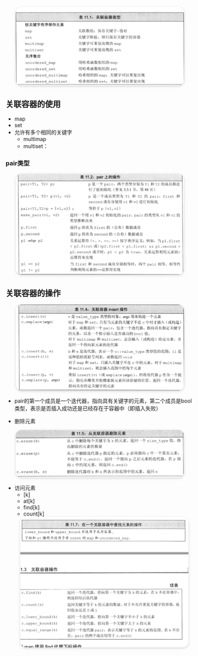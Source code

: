 <center>
    <img style="border-radius: 1.125em;
    box-shadow: 0 2px 4px 0 rgba(34,36,38,.12),0 2px 10px 0 rgba(34,36,38,.08);"
    src=img/2021-07-04-11-06-22.png
width=450px>
</center>


## 关联容器的使用
- map
- set
- 允许有多个相同的关键字
  - multimap
  - multiset：



### pair类型
<center>
    <img style="border-radius: 1.125em;
    box-shadow: 0 2px 4px 0 rgba(34,36,38,.12),0 2px 10px 0 rgba(34,36,38,.08);"
    src=img/2021-07-04-11-10-09.png
width=450px>
</center>

## 关联容器的操作
<center>
    <img style="border-radius: 1.125em;
    box-shadow: 0 2px 4px 0 rgba(34,36,38,.12),0 2px 10px 0 rgba(34,36,38,.08);"
    src=img/2021-07-04-11-10-33.png
width=450px>
</center>

- pair的第一个成员是一个迭代器，指向具有关键字的元素，第二个成员是bool类型，表示是否插入成功还是已经存在于容器中（即插入失败）


- 删除元素
<center>
    <img style="border-radius: 1.125em;
    box-shadow: 0 2px 4px 0 rgba(34,36,38,.12),0 2px 10px 0 rgba(34,36,38,.08);"
    src=img/2021-07-04-11-12-58.png
width=450px>
</center>

- 访问元素
  - [k]
  - at[k]
  - find[k]
  - count[k]
  <center>
      <img style="border-radius: 1.125em;
      box-shadow: 0 2px 4px 0 rgba(34,36,38,.12),0 2px 10px 0 rgba(34,36,38,.08);"
      src=img/2021-07-04-11-15-15.png
  width=450px>
  </center>
  